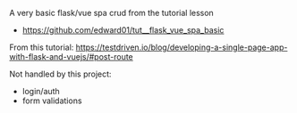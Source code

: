 A very basic flask/vue spa crud from the tutorial lesson
- https://github.com/edward01/tut__flask_vue_spa_basic

From this tutorial: https://testdriven.io/blog/developing-a-single-page-app-with-flask-and-vuejs/#post-route


Not handled by this project:
- login/auth
- form validations
